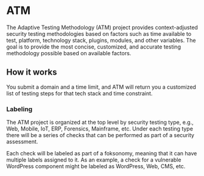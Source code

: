 # ATM

The Adaptive Testing Methodology (ATM) project provides context-adjusted security testing methodologies based on factors such as time available to test, platform, technology stack, plugins, modules, and other variables. The goal is to provide the most concise, customized, and accurate testing methodology possible based on available factors.

## How it works

You submit a domain and a time limit, and ATM will return you a customized list of testing steps for that tech stack and time constraint.

### Labeling

The ATM project is organized at the top level by security testing type, e.g., Web, Mobile, IoT, ERP, Forensics, Mainframe, etc. Under each testing type there will be a series of checks that can be performed as part of a security assessment.

Each check will be labeled as part of a foksonomy, meaning that it can have multiple labels assigned to it. As an example, a check for a vulnerable WordPress component might be labeled as WordPress, Web, CMS, etc.


